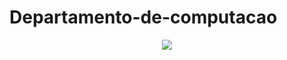 # Departamento-de-computacao

<div align="center">
<img src="https://user-images.githubusercontent.com/71267314/224337052-5db29cb4-aee1-41ef-821d-889d3466aa83.png"/>
</div>

